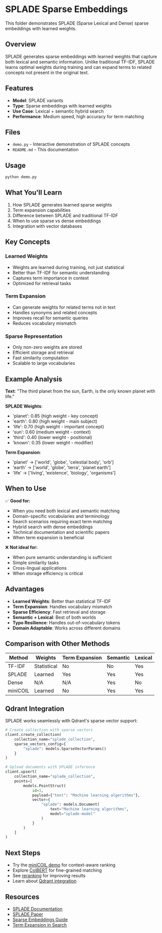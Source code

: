 # SPLADE Sparse Embeddings

This folder demonstrates SPLADE (Sparse Lexical and Dense) sparse embeddings with learned weights.

## Overview

SPLADE generates sparse embeddings with learned weights that capture both lexical and semantic information. Unlike traditional TF-IDF, SPLADE learns optimal weights during training and can expand terms to related concepts not present in the original text.

## Features

- **Model**: SPLADE variants
- **Type**: Sparse embeddings with learned weights
- **Use Case**: Lexical + semantic hybrid search
- **Performance**: Medium speed, high accuracy for term matching

## Files

- `demo.py` - Interactive demonstration of SPLADE concepts
- `README.md` - This documentation

## Usage

```bash
python demo.py
```

## What You'll Learn

1. How SPLADE generates learned sparse weights
2. Term expansion capabilities
3. Difference between SPLADE and traditional TF-IDF
4. When to use sparse vs dense embeddings
5. Integration with vector databases

## Key Concepts

### Learned Weights
- Weights are learned during training, not just statistical
- Better than TF-IDF for semantic understanding
- Captures term importance in context
- Optimized for retrieval tasks

### Term Expansion
- Can generate weights for related terms not in text
- Handles synonyms and related concepts
- Improves recall for semantic queries
- Reduces vocabulary mismatch

### Sparse Representation
- Only non-zero weights are stored
- Efficient storage and retrieval
- Fast similarity computation
- Scalable to large vocabularies

## Example Analysis

**Text**: "The third planet from the sun, Earth, is the only known planet with life."

**SPLADE Weights**:
- 'planet': 0.85 (high weight - key concept)
- 'earth': 0.80 (high weight - main subject)
- 'life': 0.70 (high weight - important concept)
- 'sun': 0.60 (medium weight - context)
- 'third': 0.40 (lower weight - positional)
- 'known': 0.35 (lower weight - modifier)

**Term Expansion**:
- 'planet' → ['world', 'globe', 'celestial body', 'orb']
- 'earth' → ['world', 'globe', 'terra', 'planet earth']
- 'life' → ['living', 'existence', 'biology', 'organisms']

## When to Use

✅ **Good for:**
- When you need both lexical and semantic matching
- Domain-specific vocabularies and terminology
- Search scenarios requiring exact term matching
- Hybrid search with dense embeddings
- Technical documentation and scientific papers
- When term expansion is beneficial

❌ **Not ideal for:**
- When pure semantic understanding is sufficient
- Simple similarity tasks
- Cross-lingual applications
- When storage efficiency is critical

## Advantages

- **Learned Weights**: Better than statistical TF-IDF
- **Term Expansion**: Handles vocabulary mismatch
- **Sparse Efficiency**: Fast retrieval and storage
- **Semantic + Lexical**: Best of both worlds
- **Typo Resilience**: Handles out-of-vocabulary tokens
- **Domain Adaptable**: Works across different domains

## Comparison with Other Methods

| Method | Weights | Term Expansion | Semantic | Lexical |
|--------|---------|----------------|----------|---------|
| TF-IDF | Statistical | No | No | Yes |
| SPLADE | Learned | Yes | Yes | Yes |
| Dense | N/A | N/A | Yes | No |
| miniCOIL | Learned | No | Yes | Yes |

## Qdrant Integration

SPLADE works seamlessly with Qdrant's sparse vector support:

```python
# Create collection with sparse vectors
client.create_collection(
    collection_name="splade_collection",
    sparse_vectors_config={
        "splade": models.SparseVectorParams()
    }
)

# Upload documents with SPLADE inference
client.upsert(
    collection_name="splade_collection",
    points=[
        models.PointStruct(
            id=1,
            payload={"text": "Machine learning algorithms"},
            vector={
                "splade": models.Document(
                    text="Machine learning algorithms",
                    model="splade-model"
                )
            }
        )
    ]
)
```

## Next Steps

- Try the [miniCOIL demo](../minicoil/) for context-aware ranking
- Explore [ColBERT](../colbert/) for fine-grained matching
- See [reranking](../reranking/) for improving results
- Learn about [Qdrant integration](../qdrant_integration/)

## Resources

- [SPLADE Documentation](https://qdrant.tech/documentation/fastembed/fastembed-splade/)
- [SPLADE Paper](https://arxiv.org/abs/2102.06966)
- [Sparse Embeddings Guide](https://qdrant.tech/documentation/concepts/sparse-vectors/)
- [Term Expansion in Search](https://qdrant.tech/blog/term-expansion/)
